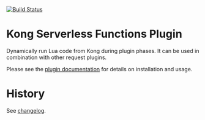 [![Build Status][badge-travis-image]][badge-travis-url]

# Kong Serverless Functions Plugin

Dynamically run Lua code from Kong during plugin phases. It can be used in
combination with other request plugins.

Please see the [plugin documentation][docs] for details on installation and
usage.

# History

See [changelog](https://github.com/Kong/kong-plugin-serverless-functions/blob/master/CHANGELOG.md).

[docs]: https://docs.konghq.com/plugins/serverless-functions/


[badge-travis-url]: https://travis-ci.com/Kong/kong-plugin-serverless-functions/branches
[badge-travis-image]: https://travis-ci.com/Kong/kong-plugin-serverless-functions.svg
